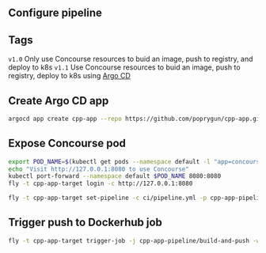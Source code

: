 ## Configure pipeline

## Tags

`v1.0` Only use Concourse resources to buid an image, push to registry, and deploy to k8s
`v1.1` Use Concourse resources to buid an image, push to registry, deploy to k8s using [Argo CD](https://argoproj.github.io/argo-cd/)

## Create Argo CD app

```bash
argocd app create cpp-app --repo https://github.com/poprygun/cpp-app.git --path argo --dest-server https://kubernetes.default.svc --dest-namespace default
```

## Expose Concourse pod

```bash
export POD_NAME=$(kubectl get pods --namespace default -l "app=concourse-web" -o jsonpath="{.items[0].metadata.name}")
echo "Visit http://127.0.0.1:8080 to use Concourse"
kubectl port-forward --namespace default $POD_NAME 8080:8080
fly -t cpp-app-target login -c http://127.0.0.1:8080
```

```bash
fly -t cpp-app-target set-pipeline -c ci/pipeline.yml -p cpp-app-pipeline -l ci/credentials.yml
```

## Trigger push to Dockerhub job

```bash
fly -t cpp-app-target trigger-job -j cpp-app-pipeline/build-and-push -w
```
